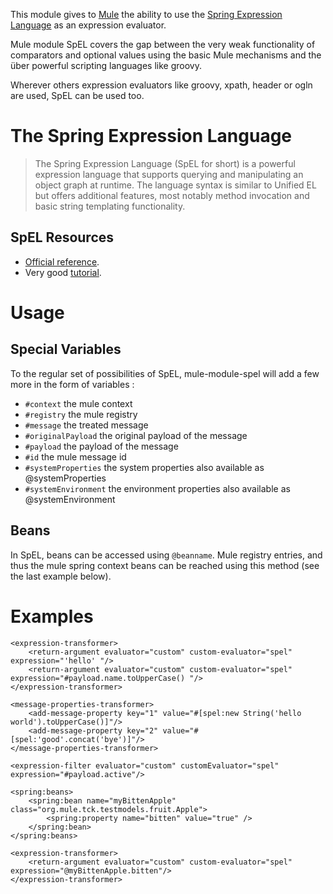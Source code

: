 This module gives to [Mule](http://www.mulesoft.org/what-mule-esb) the ability to use the [Spring Expression Language](http://static.springsource.org/spring/docs/3.0.5.RELEASE/reference/expressions.html) as an expression evaluator. 

Mule module SpEL covers the gap between the very weak functionality of comparators and optional values using the basic Mule mechanisms and the über powerful scripting languages like groovy.

Wherever others expression evaluators like groovy, xpath, header or ogln are used, SpEL can be used too.

# The Spring Expression Language
> The Spring Expression Language (SpEL for short) is a powerful expression language that supports querying and manipulating an object graph at runtime. The language syntax is similar to Unified EL but offers additional features, most notably method invocation and basic string templating functionality.

## SpEL Resources
* [Official reference](http://static.springsource.org/spring/docs/current/spring-framework-reference/html/expressions.html).
* Very good [tutorial](http://dhruba.name/2009/12/30/spring-expression-language-spel-primer/).


# Usage
## Special Variables
To the regular set of possibilities of SpEL, mule-module-spel will add a few more in the form of variables :

* `#context` the mule context
* `#registry`	the mule registry
* `#message`	the treated message
* `#originalPayload`	the original payload of the message
* `#payload`	the payload of the message
* `#id`	the mule message id
* `#systemProperties` the system properties also available as @systemProperties
* `#systemEnvironment` the environment properties also available as @systemEnvironment

## Beans
In SpEL, beans can be accessed using `@beanname`. Mule registry entries, and thus the mule spring context beans can be reached using this method (see the last example below).

# Examples
    <expression-transformer>
        <return-argument evaluator="custom" custom-evaluator="spel" expression="'hello' "/>
        <return-argument evaluator="custom" custom-evaluator="spel" expression="#payload.name.toUpperCase() "/>
    </expression-transformer>

    <message-properties-transformer>
        <add-message-property key="1" value="#[spel:new String('hello world').toUpperCase()]"/>
        <add-message-property key="2" value="#[spel:'good'.concat('bye')]"/>
    </message-properties-transformer>

    <expression-filter evaluator="custom" customEvaluator="spel" expression="#payload.active"/>

    <spring:beans>
        <spring:bean name="myBittenApple" class="org.mule.tck.testmodels.fruit.Apple">
            <spring:property name="bitten" value="true" />
        </spring:bean>
    </spring:beans>

    <expression-transformer>
        <return-argument evaluator="custom" custom-evaluator="spel" expression="@myBittenApple.bitten"/>
    </expression-transformer>



